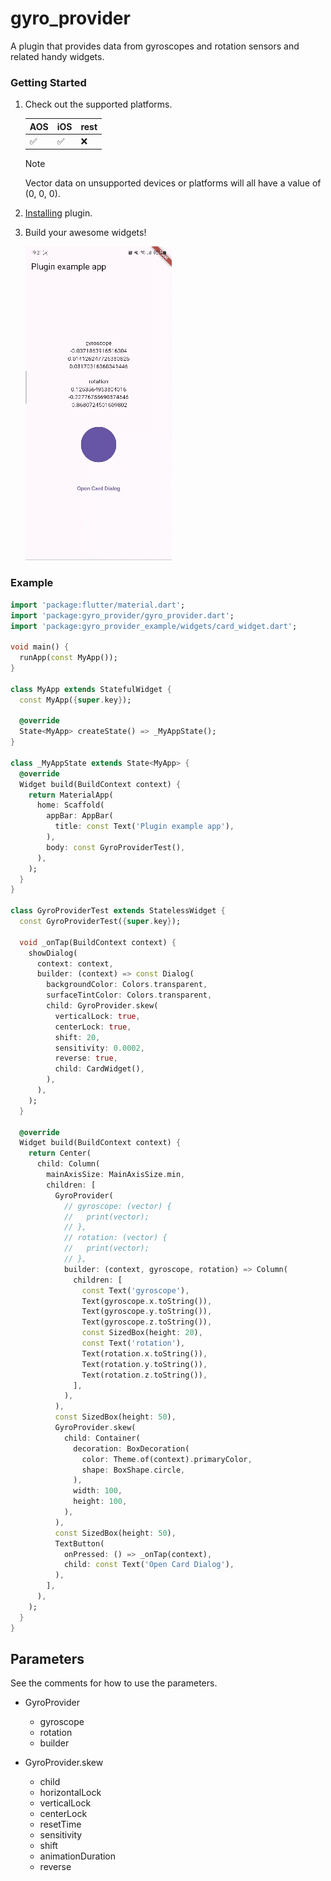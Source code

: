 # gyro_provider

A plugin that provides data from gyroscopes and rotation sensors and related handy widgets.

### Getting Started

1. Check out the supported platforms.

   | AOS | iOS | rest |
   | --- | --- | ---- |
   | ✅  | ✅  | ❌   |

   > [!NOTE]
   >
   > Vector data on unsupported devices or platforms will all have a value of (0, 0, 0).

2. [Installing](https://pub.dev/packages/gyro_provider/install) plugin.

3. Build your awesome widgets!

   ![gyro_provider_demo](example/images/gyro_provider_demo.gif)

### Example

```dart
import 'package:flutter/material.dart';
import 'package:gyro_provider/gyro_provider.dart';
import 'package:gyro_provider_example/widgets/card_widget.dart';

void main() {
  runApp(const MyApp());
}

class MyApp extends StatefulWidget {
  const MyApp({super.key});

  @override
  State<MyApp> createState() => _MyAppState();
}

class _MyAppState extends State<MyApp> {
  @override
  Widget build(BuildContext context) {
    return MaterialApp(
      home: Scaffold(
        appBar: AppBar(
          title: const Text('Plugin example app'),
        ),
        body: const GyroProviderTest(),
      ),
    );
  }
}

class GyroProviderTest extends StatelessWidget {
  const GyroProviderTest({super.key});

  void _onTap(BuildContext context) {
    showDialog(
      context: context,
      builder: (context) => const Dialog(
        backgroundColor: Colors.transparent,
        surfaceTintColor: Colors.transparent,
        child: GyroProvider.skew(
          verticalLock: true,
          centerLock: true,
          shift: 20,
          sensitivity: 0.0002,
          reverse: true,
          child: CardWidget(),
        ),
      ),
    );
  }

  @override
  Widget build(BuildContext context) {
    return Center(
      child: Column(
        mainAxisSize: MainAxisSize.min,
        children: [
          GyroProvider(
            // gyroscope: (vector) {
            //   print(vector);
            // },
            // rotation: (vector) {
            //   print(vector);
            // },
            builder: (context, gyroscope, rotation) => Column(
              children: [
                const Text('gyroscope'),
                Text(gyroscope.x.toString()),
                Text(gyroscope.y.toString()),
                Text(gyroscope.z.toString()),
                const SizedBox(height: 20),
                const Text('rotation'),
                Text(rotation.x.toString()),
                Text(rotation.y.toString()),
                Text(rotation.z.toString()),
              ],
            ),
          ),
          const SizedBox(height: 50),
          GyroProvider.skew(
            child: Container(
              decoration: BoxDecoration(
                color: Theme.of(context).primaryColor,
                shape: BoxShape.circle,
              ),
              width: 100,
              height: 100,
            ),
          ),
          const SizedBox(height: 50),
          TextButton(
            onPressed: () => _onTap(context),
            child: const Text('Open Card Dialog'),
          ),
        ],
      ),
    );
  }
}
```

## Parameters

See the comments for how to use the parameters.

- GyroProvider

  - gyroscope
  - rotation
  - builder

- GyroProvider.skew

  - child
  - horizontalLock
  - verticalLock
  - centerLock
  - resetTime
  - sensitivity
  - shift
  - animationDuration
  - reverse
